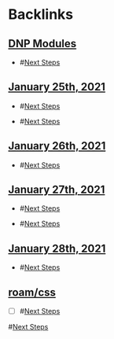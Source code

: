 
# Backlinks
## [DNP Modules](<DNP Modules.md>)
- #[Next Steps](<Next Steps.md>)

## [January 25th, 2021](<January 25th, 2021.md>)
- #[Next Steps](<Next Steps.md>)

- #[Next Steps](<Next Steps.md>)

## [January 26th, 2021](<January 26th, 2021.md>)
- #[Next Steps](<Next Steps.md>)

## [January 27th, 2021](<January 27th, 2021.md>)
- #[Next Steps](<Next Steps.md>)

- #[Next Steps](<Next Steps.md>)

## [January 28th, 2021](<January 28th, 2021.md>)
- #[Next Steps](<Next Steps.md>)

## [roam/css](<roam/css.md>)
- [ ] #[Next Steps](<Next Steps.md>)

#[Next Steps](<Next Steps.md>)

